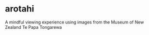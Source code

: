 # arotahi
A mindful viewing experience using images from the Museum of New Zealand Te Papa Tongarewa

